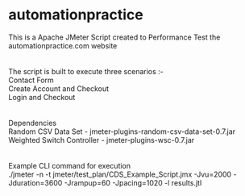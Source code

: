# automationpractice
This is a Apache JMeter Script created to Performance Test the automationpractice.com website
<br />
<br />
<br />
The script is built to execute three scenarios :-<br />
Contact Form<br />
Create Account and Checkout<br />
Login and Checkout<br />
<br />
<br />
<up>Dependencies</ul><br />
Random CSV Data Set - jmeter-plugins-random-csv-data-set-0.7.jar<br />
Weighted Switch Controller - jmeter-plugins-wsc-0.7.jar<br />
<br />
<br />
Example CLI command for execution<br />
./jmeter -n -t jmeter/test_plan/CDS_Example_Script.jmx -Jvu=2000 -Jduration=3600 -Jrampup=60 -Jpacing=1020 -l results.jtl
